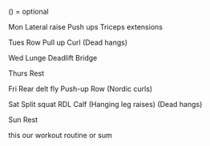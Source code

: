 () = optional

Mon
Lateral raise
Push ups
Triceps extensions

Tues
Row
Pull up
Curl
(Dead hangs)

Wed
Lunge
Deadlift
Bridge

Thurs
Rest

Fri
Rear delt fly
Push-up 
Row
(Nordic curls)

Sat
Split squat
RDL
Calf
(Hanging leg raises)
(Dead hangs)

Sun
Rest

this our workout routine or sum